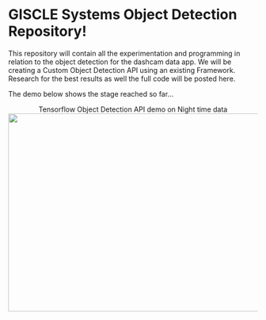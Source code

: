 # GISCLE Systems Object Detection Repository!

This repository will contain all the experimentation and programming in relation to the object detection for the dashcam data app. 
We will be creating a Custom Object Detection API using an existing Framework. Research for the best results as well the full code will be posted here.

The demo below shows the stage reached so far...
<p align="center">
  Tensorflow Object Detection API demo on Night time data<br>
  <img width="600" height="400" src="https://github.com/sonuchauhan1597/Object-Detection-Giscle-Intern-/blob/master/demo.gif">
</p>
